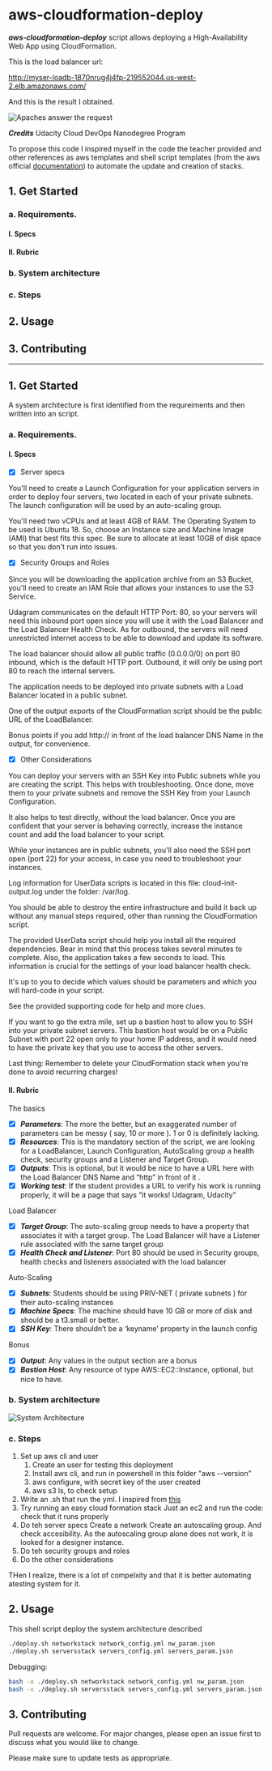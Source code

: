 # aws-cloudformation-deploy

***aws-cloudformation-deploy*** script allows deploying a High-Availability Web App using CloudFormation.

This is the load balancer url:

http://myser-loadb-1870nrug4j4fp-219552044.us-west-2.elb.amazonaws.com/

And this is the result I obtained.

![Apaches answer the request](https://github.com/ablazleon/aws-cloudformation-deploy/blob/master/test/ApacheAnswer.png)

 ***Credits***
Udacity Cloud DevOps Nanodegree Program

To propose this code I inspired myself in the code the teacher provided and other references as aws templates and shell script templates (from the aws official [documentation](https://aws.amazon.com/cloudformation/resources/templates/)) to automate the update and creation of stacks.

## 1. Get Started
### a. Requirements. 
#### I. Specs
#### II. Rubric
### b. System architecture
### c. Steps
## 2. Usage
## 3. Contributing

------------------

## 1. Get Started

A system architecture is first identified from the requreiments and then written into an script.


### a. Requirements. 

#### I. Specs

- [x] Server specs


You'll need to create a Launch Configuration for your application servers in order to deploy four servers, two located in each of your private subnets. The launch configuration will be used by an auto-scaling group.

You'll need two vCPUs and at least 4GB of RAM. The Operating System to be used is Ubuntu 18. So, choose an Instance size and Machine Image (AMI) that best fits this spec. Be sure to allocate at least 10GB of disk space so that you don't run into issues. 

- [x] Security Groups and Roles


Since you will be downloading the application archive from an S3 Bucket, you'll need to create an IAM Role that allows your instances to use the S3 Service.

Udagram communicates on the default HTTP Port: 80, so your servers will need this inbound port open since you will use it with the Load Balancer and the Load Balancer Health Check. As for outbound, the servers will need unrestricted internet access to be able to download and update its software.

The load balancer should allow all public traffic (0.0.0.0/0) on port 80 inbound, which is the default HTTP port. Outbound, it will only be using port 80 to reach the internal servers.

The application needs to be deployed into private subnets with a Load Balancer located in a public subnet.

One of the output exports of the CloudFormation script should be the public URL of the LoadBalancer.

Bonus points if you add http:// in front of the load balancer DNS Name in the output, for convenience.

- [x] Other Considerations


You can deploy your servers with an SSH Key into Public subnets while you are creating the script. This helps with troubleshooting. Once done, move them to your private subnets and remove the SSH Key from your Launch Configuration.

It also helps to test directly, without the load balancer. Once you are confident that your server is behaving correctly, increase the instance count and add the load balancer to your script.

While your instances are in public subnets, you'll also need the SSH port open (port 22) for your access, in case you need to troubleshoot your instances.

Log information for UserData scripts is located in this file: cloud-init-output.log under the folder: /var/log.

You should be able to destroy the entire infrastructure and build it back up without any manual steps required, other than running the CloudFormation script.

The provided UserData script should help you install all the required dependencies. Bear in mind that this process takes several minutes to complete. Also, the application takes a few seconds to load. This information is crucial for the settings of your load balancer health check.

It's up to you to decide which values should be parameters and which you will hard-code in your script.

See the provided supporting code for help and more clues.

If you want to go the extra mile, set up a bastion host to allow you to SSH into your private subnet servers. This bastion host would be on a Public Subnet with port 22 open only to your home IP address, and it would need to have the private key that you use to access the other servers.

Last thing: Remember to delete your CloudFormation stack when you're done to avoid recurring charges!

#### II. Rubric


The basics

- [x] ***Parameters***: The more the better, but an exaggerated number of parameters can be messy ( say, 10 or more ). 1 or 0 is definitely lacking.
- [x] ***Resources***: This is the mandatory section of the script, we are looking for a LoadBalancer, Launch Configuration, AutoScaling group a health check, security groups and a Listener and Target Group.
- [x] ***Outputs***: This is optional, but it would be nice to have a URL here with the Load Balancer DNS Name and “http” in front of it .
- [x] ***Working test***: If the student provides a URL to verify his work is running properly, it will be a page that says “it works! Udagram, Udacity”

Load Balancer

-[x] ***Target Group***: The auto-scaling group needs to have a property that associates it with a target group. The Load Balancer will have a Listener rule associated with the same target group
-[x] ***Health Check and Listener***: Port 80 should be used in Security groups, health checks and listeners associated with the load balancer

Auto-Scaling

-[x] ***Subnets***: Students should be using PRIV-NET ( private subnets ) for their auto-scaling instances
-[x] ***Machine Specs***: The machine should have 10 GB or more of disk and should be a t3.small or better.
-[x] ***SSH Key***: There shouldn’t be a ‘keyname’ property in the launch config

Bonus

-[x] ***Output***: Any values in the output section are a bonus
-[x] ***Bastion Host***: Any resource of type AWS::EC2::Instance, optional, but nice to have.

### b. System architecture

![System Architecture](AWS-HA.png)

### c. Steps

1. Set up aws cli and user
    1. Create an user for testing this deployment
    2. Install aws cli, and run in powershell in this folder "aws --version"
    3. aws configure, with secret key of the user created
    4. aws s3 ls, to check setup
2. Write an .sh that run the yml. I inspired from [this](!https://gist.github.com/mdjnewman/b9d722188f4f9c6bb277a37619665e77) 
3. Try running an easy cloud formation stack
    Just an ec2 and run the code: check that it runs properly
4. Do teh server specs
    Create a network
    Create an autoscaling group. And check accesibility.
    As the autoscaling group alone does not work, it is looked for a designer instance.
5. Do teh security groups and roles
6. Do the other considerations

THen I realize, there is a lot of compelxity and that it is better automating atesting system for it.

## 2. Usage

This shell script deploy the system architecture described

```bash
./deploy.sh networkstack network_config.yml nw_param.json
./deploy.sh serversstack servers_config.yml servers_param.json
```

Debugging:

```bash
bash -x ./deploy.sh networkstack network_config.yml nw_param.json
bash -x ./deploy.sh serversstack servers_config.yml servers_param.json
```

## 3. Contributing

Pull requests are welcome. For major changes, please open an issue first to discuss what you would like to change.

Please make sure to update tests as appropriate.



